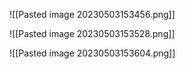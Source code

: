 ![[Pasted image 20230503153456.png]]

![[Pasted image 20230503153528.png]]

![[Pasted image 20230503153604.png]]

